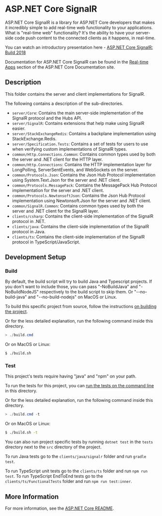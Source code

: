 # ASP.NET Core SignalR

ASP.NET Core SignalR is a library for ASP.NET Core developers that makes it incredibly simple to add real-time web functionality to your applications. What is "real-time web" functionality? It's the ability to have your server-side code push content to the connected clients as it happens, in real-time.

You can watch an introductory presentation here - [ASP.NET Core SignalR: Build 2018](https://www.youtube.com/watch?v=Lws0zOaseIM)

Documentation for ASP.NET Core SignalR can be found in the [Real-time Apps](https://learn.microsoft.com/aspnet/core/signalr/introduction) section of the ASP.NET Core Documentation site.

## Description

This folder contains the server and client implementations for SignalR.

The following contains a description of the sub-directories.

- `server/Core`: Contains the main server-side implementation of the SignalR protocol and the Hubs API.
- `server/SignalR`: Contains extensions that help make using SignalR easier.
- `server/StackExchangeRedis`: Contains a backplane implementation using StackExchange.Redis.
- `server/Specification.Tests`: Contains a set of tests for users to use when verifying custom implementations of SignalR types.
- `common/Http.Connections.Common`: Contains common types used by both the server and .NET client for the HTTP layer.
- `common/Http.Connections`: Contains the HTTP implementation layer for LongPolling, ServerSentEvents, and WebSockets on the server.
- `common/Protocols.Json`: Contains the Json Hub Protocol implementation using System.Text.Json for the server and .NET client.
- `common/Protocols.MessagePack`: Contains the MessagePack Hub Protocol implementation for the server and .NET client.
- `common/Protocols.NewtonsoftJson`: Contains the Json Hub Protocol implementation using Newtonsoft.Json for the server and .NET client.
- `common/SignalR.Common`: Contains common types used by both the server and .NET client for the SignalR layer.
- `clients/csharp`: Contains the client-side implementation of the SignalR protocol in .NET.
- `clients/java`: Contains the client-side implementation of the SignalR protocol in Java.
- `clients/ts`: Contains the client-side implementation of the SignalR protocol in TypeScript/JavaScript.

## Development Setup

### Build

By default, the build script will try to build Java and Typescript projects. If you don't want to include those, you can pass "-NoBuildJava" and "-NoBuildNodeJS" respectively to the build script to skip them. Or "--no-build-java" and "--no-build-nodejs" on MacOS or Linux.

To build this specific project from source, follow the instructions [on building the project](../../docs/BuildFromSource.md#step-3-build-the-repo).

Or for the less detailed explanation, run the following command inside this directory.
```powershell
> ./build.cmd
```

Or on MacOS or Linux:

```bash
$ ./build.sh
```

### Test

This project's tests require having "java" and "npm" on your path.

To run the tests for this project, you can [run the tests on the command line](https://github.com/dotnet/aspnetcore/blob/main/docs/BuildFromSource.md#running-tests-on-command-line) in this directory.

Or for the less detailed explanation, run the following command inside this directory.
```powershell
> ./build.cmd -t
```

Or on MacOS or Linux:

```bash
$ ./build.sh -t
```

You can also run project specific tests by running `dotnet test` in the `tests` directory next to the `src` directory of the project.

To run Java tests go to the `clients/java/signalr` folder and run `gradle test`.

To run TypeScript unit tests go to the `clients/ts` folder and run `npm run test`.
To run TypeScript EndToEnd tests go to the `clients/ts/FunctionalTests` folder and run `npm run test:inner`.

## More Information

For more information, see the [ASP.NET Core README](../../README.md).
